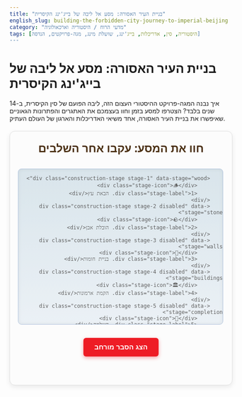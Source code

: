 ```yaml
---
title: "בניית העיר האסורה: מסע אל ליבה של בייג'ינג הקיסרית"
english_slug: building-the-forbidden-city-journey-to-imperial-beijing
category: "מדעי הרוח / היסטוריה וארכאולוגיה"
tags: [היסטוריה, סין, אדריכלות, בייג'ינג, שושלת מינג, מגה-פרויקטים, הנדסה]
---
```

# בניית העיר האסורה: מסע אל ליבה של בייג'ינג הקיסרית

איך נבנה המגה-פרויקט ההיסטורי העצום הזה, ליבה הפועם של סין הקיסרית, ב-14 שנים בלבד? הצטרפו למסע בזמן וחוו בעצמכם את האתגרים והפתרונות הגאוניים שאיפשרו את בניית העיר האסורה, אחד משיאי האדריכלות והארגון של העולם העתיק.

<div id="forbidden-city-app">
    <h2 class="app-title">חוו את המסע: עקבו אחר השלבים</h2>
    <div id="construction-map">
        <!-- Visual representation will be built here dynamically or via CSS states -->
        <div class="map-overlay"></div> <!-- Used for visual effects -->

        <div class="construction-stage stage-1" data-stage="wood">
            <div class="stage-icon">🪵</div>
            <div class="stage-label">1. הבאת עץ</div>
        </div>
        <div class="construction-stage stage-2 disabled" data-stage="stone">
            <div class="stage-icon">🪨</div>
            <div class="stage-label">2. הובלת אבן</div>
        </div>
        <div class="construction-stage stage-3 disabled" data-stage="walls">
            <div class="stage-icon">🧱</div>
            <div class="stage-label">3. בניית חומות</div>
        </div>
        <div class="construction-stage stage-4 disabled" data-stage="buildings">
            <div class="stage-icon">🏛️</div>
            <div class="stage-label">4. הקמת ארמונות</div>
        </div>
        <div class="construction-stage stage-5 disabled" data-stage="completion">
            <div class="stage-icon">👑</div>
            <div class="stage-label">5. השלמה</div>
        </div>

        <!-- Simplified visual elements representing progress -->
        <div class="progress-path path-1-2"></div>
        <div class="progress-path path-2-3"></div>
        <div class="progress-path path-3-4"></div>
        <div class="progress-path path-4-5"></div>

         <div class="stage-visual stage-visual-1"></div>
         <div class="stage-visual stage-visual-2"></div>
         <div class="stage-visual stage-visual-3"></div>
         <div class="stage-visual stage-visual-4"></div>
         <div class="stage-visual stage-visual-5"></div>

    </div>
    <div id="info-display">
        <p class="info-placeholder">לחצו על שלב 1 כדי להתחיל את המסע...</p>
        <div id="stage-content">
            <!-- Content will be loaded here -->
        </div>
    </div>
</div>

<button id="toggle-explanation">הצג הסבר מורחב</button>

<div id="full-explanation">
    <h2>הסבר מורחב: מאחורי הקלעים של בניית העיר האסורה</h2>

    <h3>מי הזמין את הפרויקט ומדוע דווקא בבייג'ינג?</h3>
    <p>בניית העיר האסורה הוזמנה על ידי קיסר יונגלה, הקיסר השלישי בשושלת מינג, בתחילת המאה ה-15. לאחר שתפס את השלטון, הוא החליט להעביר את הבירה הדרומית נאנג'ינג צפונה לבייג'ינג (שנקראה אז בייפינג). המהלך נועד לחזק את שליטתו באזור הצפון, שהיה קרוב לגבול עם המונגולים ולמקור כוחו שלו לפני עלייתו לשלטון. העיר האסורה נועדה לשמש כמרכז שלטון מפואר שיבטא את עוצמתה של השושלת החדשה ואת הלגיטימיות של הקיסר.</p>

    <h3>היקף הפרויקט: גודל, עלות, ומספר העובדים</h3>
    <p>זה היה פרויקט בנייה בקנה מידה עצום. העיר האסורה משתרעת על שטח של כ-720,000 מ"ר וכוללת כ-980 מבנים עם אלפי חדרים. הבנייה החלה בשנת 1406 והושלמה בשנת 1420, כלומר ארכה 14 שנים בלבד. הפרויקט דרש גיוס משאבים אדירים: על פי ההערכות, השתתפו בו עד 100,000 אומנים מומחים ולמעלה ממיליון פועלים, חיילים ואיכרים שגויסו לעבודות כפייה. עלות הפרויקט הייתה אסטרונומית וצרכה חלק ניכר ממשאבי האימפריה.</p>

    <h3>אתגרים לוגיסטיים מרכזיים</h3>

    <h4>מקורות חומרי הגלם העיקריים והובלתם:</h4>
    <p>החומרים העיקריים לבנייה היו עץ ואבן. העץ האיכותי ביותר, מסוג נאנמו (עץ קשה ועמיד), הובא מיערות מרוחקים בדרום-מערב סין (פרובינציות כמו סצ'ואן ויונאן) – מסע של אלפי קילומטרים. הובלה זו התבצעה בעיקר באמצעות נהרות ותעלות (התעלה הגדולה שיחקה תפקיד מרכזי). גזעים ענקיים נקשרו יחד לרפסודות והושטו במורד הזרם, מסע שיכול היה להימשך מספר שנים עבור גזע בודד.</p>
    <p>אבני השיש הגדולות והכבדות ביותר, במיוחד אלו ששימשו לבסיסי העמודים ולעיטורים המגולפים, הובאו ממחצבות מרוחקות יחסית ממערב לבייג'ינג (כמו אזור פאנגשאן). הובלת גושי אבן במשקל עשרות ואף מאות טונות היוותה אתגר עצום. הפתרון הגאוני היה לנצל את חודשי החורף הקפואים: נתיבי הובלה הוכנו מראש על ידי חפירת בארות והשקיית הדרך במים, שיצרו משטחי קרח. על גבי משטחי הקרח הללו, הוזזו גושי האבן באמצעות מזחלות עץ, נמשכות על ידי מאות ואלפי פועלים, לעיתים תוך שימוש בעגלות רתומות לשוורים. הובלת גוש אבן גדול בודד יכלה לארוך חודשים.</p>

    <h3>תהליך הבנייה המרכזי</h3>
    <p>לאחר בחירת האתר והכנתו (יישור השטח, ניקוז), נבנו היסודות. בסיס המבנים הראשיים נבנה לרוב מאדמה מהודקת ואבן. סביב האתר הוקמו חומות הגנה כפולות ורחבות ותעלת מים, שנועדו לבודד ולהגן על המקום. גוף המבנים המרכזיים נבנה מעץ, תוך שימוש בטכניקות נגרות מורכבות של חיבורים ללא מסמרים, מה שאפשר למבנים לעמוד טוב יותר ברעידות אדמה. הגגות כוסו ברעפים מזוגגים צהובים, צבע שמור לקיסר. התכנון האדריכלי דבק בעקרונות הפנג שואי והסדר הקוסמולוגי הסיני, עם דגש על סימטריה צירית ושערים המובילים דרך סדרת חצרות רחבות ומרשימות אל האולמות הראשיים.</p>

    <h3>המשמעות הסימבולית והפוליטית של מבנה העיר האסורה</h3>
    <p>העיר האסורה לא הייתה רק ארמון, אלא סמל רב עוצמה. שמה (זיג'ין צ'נג - העיר הסגולה האסורה) קשור לפולסטאר (כוכב הצפון), שסביבו סובבים שאר הכוכבים, ומסמל את הקיסר כמרכז העולם. הגישה למקום הייתה מוגבלת ביותר (ומכאן "האסורה"), מה שהדגיש את מעמדו הנשגב והמבודד של הקיסר ("בן השמיים"). הפריסה והאדריכלות שיקפו את ההיררכיה החברתית והפוליטית של האימפריה, כאשר המבנים החשובים ביותר ממוקמים במרכז ובחלק הצפוני (החשוב יותר על פי הפנג שואי).</p>

    <h3>מורשת: השפעת העיר האסורה כמרכז שלטון ותרבות</h3>
    <p>במשך כמעט 500 שנה, העיר האסורה שימשה כמרכז השלטון הקיסרי של שושלות מינג וצ'ינג. היא הייתה הלב הפועם של האימפריה, מקום קבלת ההחלטות, ניהול הטקסים, ומקום מגוריהם של הקיסר, פמלייתו, סריסיו, ומשפחתו. היא צברה אוספים אדירים של אמנות, ספרות וחפצי ערך. כיום, העיר האסורה היא מוזיאון הארמון, אתר מורשת עולמית של אונסק"ו, ואחד מאתרי התיירות החשובים ביותר בסין. היא עדות מרשימה ליכולות הארגוניות וההנדסיות של סין הקיסרית ולתרבות העשירה שלה.</p>
</div>

<style>
    /* General App Styling */
    #forbidden-city-app {
        font-family: 'Segoe UI', Tahoma, Geneva, Verdana, sans-serif;
        direction: rtl;
        text-align: right;
        max-width: 800px;
        margin: 20px auto;
        border: 1px solid #e0e0e0;
        padding: 20px;
        background-color: #fcfcfc;
        border-radius: 12px;
        box-shadow: 0 4px 12px rgba(0, 0, 0, 0.08);
        overflow: hidden; /* Prevents shadow issues with absolute positioning */
    }

    .app-title {
        text-align: center;
        color: #4a2f11; /* Dark Wood/Earth tone */
        margin-top: 0;
        margin-bottom: 30px;
        font-size: 1.8em;
        font-weight: bold;
    }

    /* Construction Map Styling */
    #construction-map {
        position: relative;
        width: 100%;
        height: 350px; /* Increased height for more visual space */
        background: linear-gradient(to bottom, #c8d9e2, #e2eaf1); /* Simple sky-like gradient */
        border: 1px solid #b0c4de;
        margin-bottom: 20px;
        border-radius: 8px;
        overflow: hidden; /* Hide elements outside map */
        box-shadow: inset 0 0 8px rgba(0,0,0,0.1);
    }

     .map-overlay {
        position: absolute;
        top: 0;
        left: 0;
        width: 100%;
        height: 100%;
        background: rgba(255, 255, 255, 0.3); /* Subtle white overlay */
        z-index: 1; /* Below points */
    }


    /* Construction Stage Points */
    .construction-stage {
        position: absolute;
        width: 100px; /* Increased size */
        height: 60px; /* Increased size */
        background-color: rgba(252, 209, 22, 0.9); /* Imperial Yellow with opacity */
        color: #4a2f11; /* Dark text */
        border: 2px solid #d4a90d; /* Darker yellow border */
        border-radius: 8px;
        text-align: center;
        display: flex;
        flex-direction: column;
        justify-content: center;
        align-items: center;
        cursor: pointer;
        font-size: 0.9em;
        font-weight: bold;
        transition: transform 0.3s ease, background-color 0.3s ease, opacity 0.3s ease;
        box-shadow: 0 2px 5px rgba(0,0,0,0.2);
        z-index: 10; /* Above map elements */
    }

    .construction-stage:hover:not(.disabled) {
        background-color: #d4a90d; /* Darker yellow on hover */
        transform: scale(1.08);
    }

    .construction-stage.disabled {
        opacity: 0.6;
        cursor: not-allowed;
        background-color: rgba(200, 200, 200, 0.8);
        border-color: #aaa;
        color: #666;
        box-shadow: none;
    }

    .construction-stage.active {
         background-color: rgba(30, 144, 255, 0.9); /* Dodger Blue for active */
         border-color: #1a7cdb;
         color: white;
         box-shadow: 0 3px 8px rgba(0, 123, 255, 0.4);
    }

     .construction-stage.completed {
         background-color: rgba(60, 179, 113, 0.9); /* Medium Sea Green for completed */
         border-color: #3cb371;
         color: white;
     }

    .stage-icon {
        font-size: 1.5em;
        margin-bottom: 3px;
    }

    /* Positioning points (updated for better flow representation) */
    .stage-1 { top: 70%; left: 5%; }
    .stage-2 { top: 40%; left: 20%; }
    .stage-3 { top: 50%; left: 50%; }
    .stage-4 { top: 20%; left: 70%; }
    .stage-5 { top: 60%; left: 85%; }


    /* Simplified Visual Elements (Placeholders for animation) */
    .stage-visual {
        position: absolute;
        background-color: rgba(255, 255, 255, 0.8); /* Base color */
        border: 1px solid #ccc;
        border-radius: 4px;
        opacity: 0; /* Initially hidden */
        transition: opacity 1s ease-in-out;
        z-index: 5; /* Below points */
    }

    .stage-visual-1 { /* Wood Arrival */
        width: 80px; height: 30px;
        top: 75%; left: 18%;
        background-color: #8b4513; /* SaddleBrown */
    }
     .stage-visual-2 { /* Stone Transport */
        width: 50px; height: 50px;
        top: 45%; left: 30%;
        background-color: #d3d3d3; /* LightGrey */
        border-radius: 50%;
    }
     .stage-visual-3 { /* Walls */
        width: 200px; height: 80px;
        top: 60%; left: calc(50% - 100px);
        background-color: #a9a9a9; /* DarkGrey */
    }
     .stage-visual-4 { /* Buildings */
        width: 150px; height: 100px;
        top: 25%; left: calc(70% - 75px);
        background-color: #fcd116; /* Imperial Yellow */
        border: 2px solid #ee1c25; /* Red */
    }
     .stage-visual-5 { /* Completed Symbol */
        width: 70px; height: 70px;
        top: 65%; left: calc(85% - 35px);
        background-color: #ee1c25; /* Red */
        border-radius: 50%;
        box-shadow: 0 0 10px #ee1c25;
     }


    /* Path Elements (Simple lines showing connection) */
    .progress-path {
        position: absolute;
        background-color: #ccc;
        height: 3px;
        opacity: 0; /* Initially hidden */
        transition: opacity 0.5s ease-in-out, background-color 0.5s ease;
        z-index: 2; /* Below visuals */
    }

    /* These need specific positioning and width/height to connect the points */
    .path-1-2 { top: 68%; left: 15%; width: 12%; transform: rotate(-30deg); transform-origin: left center; }
    .path-2-3 { top: 48%; left: 30%; width: 22%; transform: rotate(20deg); transform-origin: left center; }
    .path-3-4 { top: 42%; left: 58%; width: 15%; transform: rotate(-35deg); transform-origin: left center; }
    .path-4-5 { top: 40%; left: 78%; width: 10%; transform: rotate(30deg); transform-origin: left center; }

    .progress-path.active {
        background-color: #007bff; /* Blue when active */
        opacity: 1;
    }


    /* Info Display Styling */
    #info-display {
        border: 1px solid #e0e0e0;
        padding: 20px;
        background-color: #fff;
        min-height: 180px; /* Ensure sufficient space */
        border-radius: 8px;
        box-shadow: inset 0 1px 3px rgba(0,0,0,0.1);
        transition: opacity 0.5s ease, transform 0.5s ease;
    }

    .info-placeholder {
        text-align: center;
        color: #888;
        font-style: italic;
        margin-top: 40px;
        font-size: 1.1em;
    }

    #stage-content {
        opacity: 0; /* Initial state for fade-in */
        transition: opacity 0.5s ease-in-out;
    }

    #stage-content h4 {
        margin-top: 0;
        color: #0056b3;
        border-bottom: 1px dashed #e0e0e0;
        padding-bottom: 8px;
        margin-bottom: 12px;
        font-size: 1.3em;
    }

     #stage-content p {
         line-height: 1.7;
         margin-bottom: 10px;
         color: #555;
     }

    #stage-content img {
        max-width: 100%;
        height: auto;
        display: block;
        margin: 15px auto 0 auto; /* Center image */
        border-radius: 5px;
        box-shadow: 0 2px 5px rgba(0,0,0,0.1);
    }

    /* Toggle Button Styling */
    #toggle-explanation {
        display: block;
        margin: 30px auto;
        padding: 12px 25px;
        font-size: 1.1em;
        cursor: pointer;
        border: none;
        border-radius: 6px;
        background-color: #ee1c25; /* Imperial Red */
        color: white;
        transition: background-color 0.3s ease, transform 0.2s ease;
        box-shadow: 0 3px 8px rgba(238, 28, 37, 0.4);
        font-weight: bold;
    }

    #toggle-explanation:hover {
        background-color: #c0151d; /* Darker Red */
        transform: translateY(-2px);
    }

    /* Full Explanation Styling */
    #full-explanation {
        display: none;
        margin-top: 20px;
        padding: 20px;
        border: 1px solid #e0e0e0;
        background-color: #f9f9f9;
        border-radius: 12px;
        direction: rtl;
        text-align: right;
        line-height: 1.6;
        color: #333;
    }

    #full-explanation h2 {
        color: #4a2f11;
        border-bottom: 2px solid #fcd116;
        padding-bottom: 10px;
        margin-top: 0;
        margin-bottom: 20px;
        font-size: 1.6em;
    }

    #full-explanation h3 {
        color: #ee1c25;
        border-bottom: 1px solid #fcd116;
        padding-bottom: 8px;
        margin-top: 25px;
        margin-bottom: 15px;
        font-size: 1.3em;
    }

    #full-explanation p {
        margin-bottom: 15px;
        text-align: justify; /* Justify text for a cleaner look */
    }
</style>

<script>
    const stagesData = {
        wood: {
            title: "1. הבאת עצי ענק מהדרום: מסע ארוך ורטוב",
            text: "האתגר: עצים איכותיים מסוג נאנמו, חיוניים למבנה הארמונות, גדלו ביערות רחוקים בדרום-מערב סין, מסע של אלפי קילומטרים! גזעים ענקיים שמשקלם טונות דרשו פתרון הובלה יצירתי.<br><br>הפתרון: רשת הנהרות והתעלות העצומה של סין הפכה לכביש המהיר. גזעים ענקיים נקשרו יחד לרפסודות והושטו במורד הנהרות במסע איטי ומפרך, לעיתים ארך שנים, עד שהגיעו ליעדם הצפוני בבייג'ינג.",
            image: 'https://via.placeholder.com/400x200?text=Wood+Raft+Transport+Simulation' // Suggests a simulation/animation image
        },
        stone: {
            title: "2. הובלת אבני שיש כבדות: הקרח הגיע להצלה",
            text: "האתגר: גושי שיש עצומים מהמחצבות הסמוכות לבייג'ינג (פאנגשאן) היו כבדים מדי להזזה בשיטות רגילות, במיוחד לוחות הקישוט הגדולים ששקלו מאות טונות. איך מזיזים הר קטן?<br><br>הפתרון: גאונות חורפית! נתיבי הובלה מיוחדים הוכנו בחורף על ידי חפירת בארות והשקיית הדרך במים, שיצרו שכבת קרח חלקה. על משטחי הקרח, גושי האבן הוזזו על גבי מזחלות עץ פשוטות, נמשכות על ידי אלפי פועלים וכוח שוורים, בזכות החיכוך המופחת של הקרח.",
            image: 'https://via.placeholder.com/400x200?text=Stone+Moving+on+Ice+Simulation' // Suggests a simulation/animation image
        },
        walls: {
            title: "3. הקמת חומות מגן ויסודות: הבסיס האיתן",
            text: "האתגר: יצירת מתחם מוגן ומבודד לקיסר ובניית בסיס חזק ויציב לאלפי מבנים על שטח עצום שכלל גם אזורים ביצתיים.<br><br>הפתרון: נבנו חומות הגנה כפולות, גבוהות ועבות במיוחד (למעלה מ-10 מטר גובה ולפחות 6 מטר רוחב בבסיס) ותעלת מים רחבה סביב כל המתחם כדי להדגיש את הבידוד הקיסרי. היסודות למבנים נבנו מאדמה מהודקת היטב ושכבות אבן כדי להבטיח יציבות מקסימלית לאורך מאות שנים.",
            image: 'https://via.placeholder.com/400x200?text=Wall+Construction+Simulation' // Suggests a simulation/animation image
        },
        buildings: {
            title: "4. בניית ארמונות ואולמות: יצירת הפאר הקיסרי",
            text: "האתגר: בנייה מהירה ויעילה של כמעט 1000 מבנים מורכבים ורחבי ידיים, שיתאימו למעמד הקיסרי, תוך שימוש בטכנולוגיות הבנייה המסורתיות של התקופה.<br><br>הפתרון: שימוש בטכניקות נגרות סיניות מתוחכמות (כמו מערכת סוגרי ה-'דובואו') שאפשרו חיבור חלקי עץ ללא מסמרים, הקנו למבנים גמישות ועמידות בפני רעידות אדמה. שלדי העץ העצומים הוקמו על בסיסי האבן, והגגות כוסו ברעפים מזוגגים בצבע צהוב בוהק, צבע שמור באופן בלעדי לקיסר.",
            image: 'https://via.placeholder.com/400x200?text=Palace+Building+Simulation' // Suggests a simulation/animation image
        },
        completion: {
            title: "5. השלמה וגימור: הפיכת חלום למציאות",
            text: "האתגר: סיום כלל פרטי הבנייה, הוספת עיטורים אדריכליים ופסלים, גינון, ריהוט, והכנה למגורי הקיסר וחצרו – הפיכת אתר בנייה לעיר קיסרית מפוארת ומתפקדת.<br><br>הפתרון: מאות אלפי אומנים ופועלים פעלו במקביל על הפרטים האחרונים – גילוף דרקונים על קורות העץ, הוספת אריות שיש בשערים, ציור קורות הגג בצבעים עזים, יצירת גנים סיניים מסורתיים. בתוך 14 שנים בלבד, קם מתחם הארמון הגדול בעולם, מוכן לקבל את 'בן השמיים'.",
            image: 'https://via.placeholder.com/400x200?text=Forbidden+City+Completed+Simulation' // Suggests a simulation/animation image
        }
    };

    const stagesOrder = ['wood', 'stone', 'walls', 'buildings', 'completion'];
    let currentStageIndex = 0;

    const stageElements = document.querySelectorAll('.construction-stage');
    const stageContentDiv = document.getElementById('stage-content');
    const infoDisplay = document.getElementById('info-display');
    const infoPlaceholder = document.querySelector('.info-placeholder');
    const toggleButton = document.getElementById('toggle-explanation');
    const fullExplanationDiv = document.getElementById('full-explanation');
    const visualElements = document.querySelectorAll('.stage-visual');
    const pathElements = document.querySelectorAll('.progress-path');


    function showStageInfo(stageKey) {
        const stageInfo = stagesData[stageKey];
        stageContentDiv.style.opacity = 0; // Start fade out
        setTimeout(() => {
            infoPlaceholder.style.display = 'none';
            stageContentDiv.innerHTML = `
                <h4>${stageInfo.title}</h4>
                <p>${stageInfo.text}</p>
                ${stageInfo.image ? `<img src="${stageInfo.image}" alt="${stageInfo.title}">` : ''}
            `;
            stageContentDiv.style.opacity = 1; // Fade in
        }, 200); // Match CSS transition duration
    }

    function activateStage(stageKey) {
        const stageElement = document.querySelector(`.construction-stage[data-stage="${stageKey}"]`);
        if (!stageElement || stageElement.classList.contains('disabled')) {
            return; // Do nothing if disabled or not found
        }

        // Check if it's the next expected stage
        const expectedStageKey = stagesOrder[currentStageIndex];
         if (stageKey !== expectedStageKey) {
             // Optional: Add feedback for clicking out of order
             console.log(`Please click stages in order. Next stage is ${expectedStageKey}`);
             // alert(`אנא לחצו על השלבים לפי הסדר. השלב הבא הוא ${stagesData[expectedStageKey].title.split('.')[0]}.`); // User-friendly alert
             // Add a temporary visual shake or pulse to the expected stage?
             const expectedElement = document.querySelector(`.construction-stage[data-stage="${expectedStageKey}"]`);
             if (expectedElement) {
                 expectedElement.style.animation = 'pulse 0.5s 3'; // Simple pulse animation
                 expectedElement.addEventListener('animationend', () => {
                      expectedElement.style.animation = '';
                 }, { once: true });
             }
             return;
         }


        // Deactivate previous stage visual/path
         if (currentStageIndex > 0) {
             const prevStageKey = stagesOrder[currentStageIndex - 1];
             const prevStageElement = document.querySelector(`.construction-stage[data-stage="${prevStageKey}"]`);
              const prevVisual = document.querySelector(`.stage-visual-${currentStageIndex}`); // Index is 1-based for visuals
              const prevPath = document.querySelector(`.path-${currentStageIndex -1}-${currentStageIndex}`); // Path index is start-end
             if(prevStageElement) prevStageElement.classList.remove('active');
             if(prevVisual) prevVisual.style.opacity = 0;
             if(prevPath) prevPath.classList.remove('active');
         }


        // Activate current stage
        stageElement.classList.remove('disabled'); // Should already be enabled by now, but just in case
        stageElement.classList.add('active');
        stageElement.classList.add('completed'); // Mark as completed for future stages

        // Show current stage visual
         const currentVisual = document.querySelector(`.stage-visual-${currentStageIndex + 1}`); // Visuals are 1-based index
         if(currentVisual) currentVisual.style.opacity = 1;

        // Show path to next stage
         if (currentStageIndex < stagesOrder.length - 1) {
              const nextPath = document.querySelector(`.path-${currentStageIndex + 1}-${currentStageIndex + 2}`);
              if(nextPath) nextPath.classList.add('active');
         }


        showStageInfo(stageKey);

        // Enable the next stage point
        currentStageIndex++;
        if (currentStageIndex < stagesOrder.length) {
            const nextStageKey = stagesOrder[currentStageIndex];
            const nextStageElement = document.querySelector(`.construction-stage[data-stage="${nextStageKey}"]`);
            if (nextStageElement) {
                nextStageElement.classList.remove('disabled');
            }
        } else {
            // All stages completed
            console.log("Construction Complete!");
            // Optional: Add a completion message or animation
        }
    }


    // Add event listeners to all stage points
    stageElements.forEach(point => {
        point.addEventListener('click', () => {
            const stageKey = point.getAttribute('data-stage');
            activateStage(stageKey);
        });
    });

    // Toggle full explanation
    toggleButton.addEventListener('click', () => {
        const isHidden = fullExplanationDiv.style.display === 'none' || fullExplanationDiv.style.display === '';
        if (isHidden) {
            fullExplanationDiv.style.display = 'block';
            toggleButton.textContent = 'הסתר הסבר מורחב';
        } else {
            fullExplanationDiv.style.display = 'none';
            toggleButton.textContent = 'הצג הסבר מורחב';
        }
    });

    // Initial state: Only the first point is enabled
    stageElements.forEach((el, index) => {
        if (index > 0) {
            el.classList.add('disabled');
        }
    });

     // Add pulse animation for attention on the first step
     const firstStage = document.querySelector('.construction-stage.stage-1');
      if(firstStage) {
         firstStage.style.animation = 'pulse 1.5s infinite';
         firstStage.addEventListener('click', () => {
             firstStage.style.animation = ''; // Stop animation on click
         }, { once: true }); // Remove listener after first click
      }

    // CSS Keyframes for pulse animation
     const styleSheet = document.styleSheets[0];
     styleSheet.insertRule(`
         @keyframes pulse {
             0% { transform: scale(1); }
             50% { transform: scale(1.05); }
             100% { transform: scale(1); }
         }
     `, styleSheet.cssRules.length);

    // Initial message is handled by the placeholder div
    // infoContentDiv.innerHTML = "<p class='info-placeholder'>לחצו על שלב 1 כדי להתחיל את המסע...</p>"; // Replaced by dedicated div

</script>
```